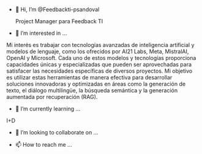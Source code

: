 - 👋 Hi, I’m @Feedbackti-psandoval

  Project Manager para Feedback TI
  
- 👀 I’m interested in ...
  
Mi interés es trabajar con tecnologías avanzadas de inteligencia artificial y modelos de lenguaje, como los ofrecidos por AI21 Labs, Meta, MistralAI, OpenAI y Microsoft. Cada uno de estos modelos y tecnologías proporciona capacidades únicas y especializadas que pueden ser aprovechadas para satisfacer las necesidades específicas de diversos proyectos. Mi objetivo es utilizar estas herramientas de manera efectiva para desarrollar soluciones innovadoras y optimizadas en áreas como la generación de texto, el diálogo multilingüe, la búsqueda semántica y la generación aumentada por recuperación (RAG).                                                         
- 🌱 I’m currently learning ...

I+D
  
- 💞️ I’m looking to collaborate on ...

- 📫 How to reach me ...


<!---
Feedbackti-psandoval/Feedbackti-psandoval 

https://auth.anci.gob.cl/ui